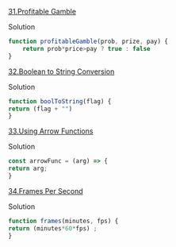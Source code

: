 [31.Profitable Gamble](https://edabit.com/challenge/ghbHrRnRiDz9fvQNF)

Solution 

```js
function profitableGamble(prob, prize, pay) {
	return prob*price>pay ? true : false
}
```


[32.Boolean to String Conversion](https://edabit.com/challenge/KSTkFSnaYBJdo6PHx)

Solution 

```js
function boolToString(flag) {
return (flag + "")
}
```

[33.Using Arrow Functions](https://edabit.com/challenge/QkvDge63crdGnMfvM)

Solution 

```js
const arrowFunc = (arg) => {
return arg;
}
```

[34.Frames Per Second](https://edabit.com/challenge/d9suvbchE2bnHNQuK)

Solution 

```js
function frames(minutes, fps) {
return (minutes*60*fps)	;
}
```